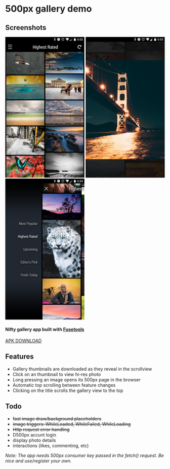 # 500px gallery demo

## Screenshots
<img src="https://github.com/jveres/D500px/blob/master/Screenshot1.png?raw=true" width="250">
<img src="https://github.com/jveres/D500px/blob/master/Screenshot2.png?raw=true" width="250">
<img src="https://github.com/jveres/D500px/blob/master/Screenshot3.png?raw=true" width="250">

#### Nifty gallery app built with [Fusetools](https://www.fusetools.com/)

[APK DOWNLOAD](https://github.com/jveres/D500px/blob/master/D500px-debug.apk)

## Features

* Gallery thumbnails are downloaded as they reveal in the scrollview
* Click on an thumbnail to view hi-res photo
* Long pressing an image opens its 500px page in the browser
* Automatic top scrolling between feature changes
* Clicking on the title scrolls the gallery view to the top

## Todo

- ~~fast image draw/background placeholders~~
- ~~image triggers: WhileLoaded, WhileFailed, WhileLoading~~
- ~~Http request error handling~~
- D500px accunt login
- display photo details
- interactions (likes, commenting, etc)

*Note: The app needs 500px consumer key passed in the fetch() request. Be nice and use/register your own.*
